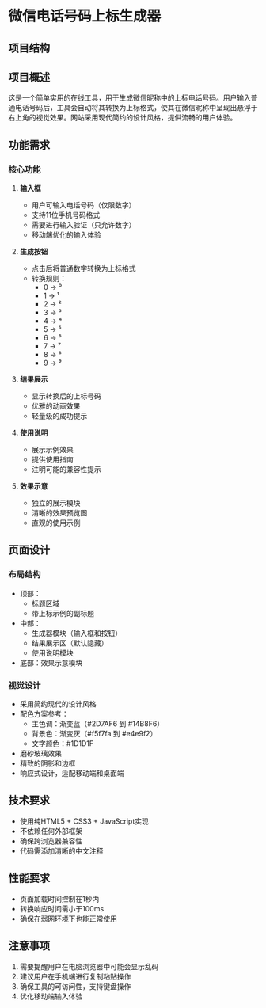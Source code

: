 # 微信电话号码上标生成器

## 项目结构

## 项目概述
这是一个简单实用的在线工具，用于生成微信昵称中的上标电话号码。用户输入普通电话号码后，工具会自动将其转换为上标格式，使其在微信昵称中呈现出悬浮于右上角的视觉效果。网站采用现代简约的设计风格，提供流畅的用户体验。

## 功能需求

### 核心功能
1. **输入框**
   - 用户可输入电话号码（仅限数字）
   - 支持11位手机号码格式
   - 需要进行输入验证（只允许数字）
   - 移动端优化的输入体验

2. **生成按钮**
   - 点击后将普通数字转换为上标格式
   - 转换规则：
     - 0 → ⁰
     - 1 → ¹
     - 2 → ²
     - 3 → ³
     - 4 → ⁴
     - 5 → ⁵
     - 6 → ⁶
     - 7 → ⁷
     - 8 → ⁸
     - 9 → ⁹

3. **结果展示**
   - 显示转换后的上标号码
   - 优雅的动画效果
   - 轻量级的成功提示

4. **使用说明**
   - 展示示例效果
   - 提供使用指南
   - 注明可能的兼容性提示

5. **效果示意**
   - 独立的展示模块
   - 清晰的效果预览图
   - 直观的使用示例

## 页面设计

### 布局结构
- 顶部：
  - 标题区域
  - 带上标示例的副标题
- 中部：
  - 生成器模块（输入框和按钮）
  - 结果展示区（默认隐藏）
  - 使用说明模块
- 底部：效果示意模块

### 视觉设计
- 采用简约现代的设计风格
- 配色方案参考：
  - 主色调：渐变蓝（#2D7AF6 到 #14B8F6）
  - 背景色：渐变灰（#f5f7fa 到 #e4e9f2）
  - 文字颜色：#1D1D1F
- 磨砂玻璃效果
- 精致的阴影和边框
- 响应式设计，适配移动端和桌面端

## 技术要求
- 使用纯HTML5 + CSS3 + JavaScript实现
- 不依赖任何外部框架
- 确保跨浏览器兼容性
- 代码需添加清晰的中文注释

## 性能要求
- 页面加载时间控制在1秒内
- 转换响应时间需小于100ms
- 确保在弱网环境下也能正常使用

## 注意事项
1. 需要提醒用户在电脑浏览器中可能会显示乱码
2. 建议用户在手机端进行复制粘贴操作
3. 确保工具的可访问性，支持键盘操作
4. 优化移动端输入体验